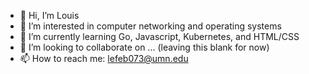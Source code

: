 - 👋 Hi, I’m Louis
- 👀 I’m interested in computer networking and operating systems
- 🌱 I’m currently learning Go, Javascript, Kubernetes, and HTML/CSS
- 💞️ I’m looking to collaborate on ... (leaving this blank for now)
- 📫 How to reach me: lefeb073@umn.edu

<!---
louislef299/louislef299 is a ✨ special ✨ repository because its `README.md` (this file) appears on your GitHub profile.
You can click the Preview link to take a look at your changes.
--->

